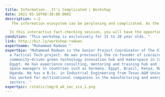 ```yaml
---
title: Information...It's Complicated | Workshop
date: 2021-05-16T08:30:00.000Z
description: >-2
   The information ecosystem can be perplexing and complicated. As the infodemic spreads, let’s talk about why the term ‘fake news’ can be misleading. This online workshop will dive deeply into the definitions of misinformation and disinformation; using real world examples to explore the difference between the two. 

  In this interactive fact-checking session, you will have the opportunity to discuss the defining elements of misinformation and will  be introduced to basic digital investigation techniques to stop the spread of misinformation.
condition: "This workshop is exclusively for 15 to 28 year olds. "
link: http://bit.ly/workshop-radwan
expertname: "Muhammad Radwan "
expertbio: "Muhammad Radwan is the Senior Project Coordinator of The Glass Room,
  a Tactical Tech project. He was previously the co-founder of icecairo, a
  community-driven green technology innovation hub and makerspace in Cairo,
  Egypt. He has experience consulting, mentoring and training hub and innovation
  space managers in countries such as Germany, Egypt, Brazil, Kenya, Rwanda and
  Uganda. He has a B.Sc. in Industrial Engineering from Texas A&M University and
  has worked for multinational companies in the manufacturing and energy
  sectors. "
expertpic: /static/img/d_wk_sec_vis_1.png
---
```


